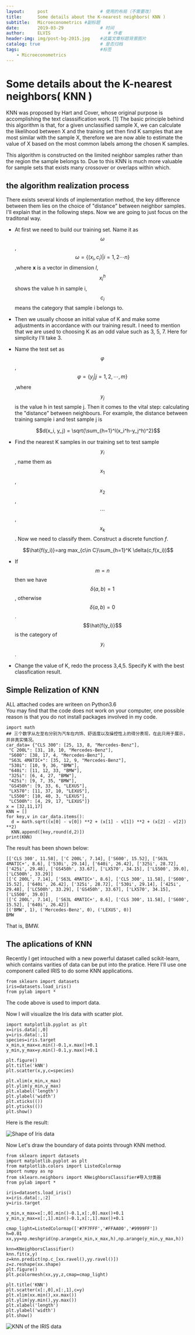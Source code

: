 ```yaml
---
layout:     post                    # 使用的布局（不需要改）
title:      Some details about the K-nearest neighbors( KNN )               # 标题 
subtitle:   Microeconometrics #副标题
date:       2019-03-29              # 时间
author:     ELVIS                      # 作者
header-img: img/post-bg-2015.jpg    #这篇文章标题背景图片
catalog: true                       # 是否归档
tags:                               #标签
    - Microeconometrics
---
```

<script type="text/javascript" async src="https://cdn.mathjax.org/mathjax/latest/MathJax.js?config=TeX-MML-AM_CHTML"> </script>
# Some details about the K-nearest neighbors( KNN )       

KNN was proposed by Hart and Cover, whose original purpose is accomplishing the text classsification work. [1] The 
basic principle behind this algorithm is that, for a given unclassified sample X, we can calculate the likelihood between X and the training set then find K samples that are most similar with the sample X, therefore we are now able to estimate the value of X based on the most common labels among the chosen K samples.       

This algorithm is constructed on the limited neighbor samples rather than the region the sample belongs to. Due to this KNN is much more valuable for sample sets that exists many crossover or overlaps within which.      

## the algorithm realization process  

There exists several kinds of implementation method, the key difference between them lies on the choice of "distance" between neighbor samples. I'll explain that in the following steps. Now we are going to just focus on the traditonal way.    

- At first we need to build our training set. Name it as $$\omega$$,    
$$\omega = \left \{ \left ( x_i,c_i \right ) \right |i=1,2\cdots n\}$$     ,where **x** is a vector in dimension *l*, $$x_i^h$$ shows the value h in sample i, $$c_i$$ means the category that sample i belongs to.     

- Then we usually choose an initial value of K and make some adjustments in accordance with our training result. I need to mention that we are used to choosing K as an odd value such as 3, 5, 7. Here for simplicity I'll take 3.     

- Name the test set as $$\varphi $$, 
$$\varphi = \left \{ y_j|j=1,2,\cdots ,m \right \}$$   ,where  $$y_j$$  is the value h in test sample j. Then it comes to the vital step: calculating the "distance" between neighbours. For example, the distance between training sample i and test sample j is   

$$d(x_i, y_j) = \sqrt{\sum_{h=1}^l(x_i^h-y_j^h)^2}$$    

- Find the nearest K samples in our training set to test sample $$y_i$$, name them as $$x_1$$, $$x_2$$, $$\cdots$$,$$x_k$$. Now we need to classify them. Construct a discrete function *f*.     

$$\hat{f(y_i)}=arg max_{c\in C}\sum_{h=1}^K \delta(c,f(x_i))$$    

- If $$m=n$$ then we have $$\delta(a,b)=1$$, otherwise $$\delta(a,b)=0$$.   $$\hat{f(y_i)}$$ is the category of $$y_i$$.   

- Change the value of K, redo the process 3,4,5. Specify K with the best classfication result.

## Simple Relization of KNN   

ALL attached codes are writeen on Python3.6   
You may find that the code does not work on your computer, one possible reason is that you do not install packages involved in my code.
```
import math
## 三个数字从左至右分别为汽车在内饰、舒适度以及操控性上的得分表现，在此只用于展示，并非真实情况。
car_data= {"CLS 300": [25, 13, 8, "Mercedes-Benz"],
 "C 200L": [31, 10, 10, "Mercedes-Benz"],
 "S600": [38, 17, 4, "Mercedes-Benz"],
 "S63L 4MATIC+": [35, 12, 9, "Mercedes-Benz"],
 "530i": [10, 9, 36, "BMW"],
 "640i": [11, 12, 33, "BMW"],
 "325i": [6, 4, 27, "BMW"],
 "425i": [9, 7, 35, "BMW"],
 "GS450h": [9, 33, 6, "LEXUS"],
 "LX570": [11, 37, 10, "LEXUS"],
 "LS500": [10, 40, 3, "LEXUS"],
 "LC500h": [4, 29, 17, "LEXUS"]}
x = [32,11,17]
KNN = []
for key,v in car_data.items():
  d = math.sqrt((x[0] - v[0]) **2 + (x[1] - v[1]) **2 + (x[2] - v[2]) **2)
  KNN.append([key,round(d,2)])
print(KNN)
```

The result has been shown below:

```
[['CLS 300', 11.58], ['C 200L', 7.14], ['S600', 15.52], ['S63L 4MATIC+', 8.6], ['530i', 29.14], ['640i', 26.42], ['325i', 28.72], ['425i', 29.48], ['GS450h', 33.67], ['LX570', 34.15], ['LS500', 39.0], ['LC500h', 33.29]]
[['C 200L', 7.14], ['S63L 4MATIC+', 8.6], ['CLS 300', 11.58], ['S600', 15.52], ['640i', 26.42], ['325i', 28.72], ['530i', 29.14], ['425i', 29.48], ['LC500h', 33.29], ['GS450h', 33.67], ['LX570', 34.15], ['LS500', 39.0]]
[['C 200L', 7.14], ['S63L 4MATIC+', 8.6], ['CLS 300', 11.58], ['S600', 15.52], ['640i', 26.42]]
[('BMW', 1), ('Mercedes-Benz', 0), ('LEXUS', 0)]
BMW
```   
That is, BMW.


## The aplications of KNN 

Recently I get intouched with a new powerful dataset called scikit-learn, which contains varities of data can be put into the pratice. Here I'll use one component called IRIS to do some KNN applications.

```
from sklearn import datasets
iris=datasets.load_iris()
from pylab import *

```     
The code above is used to import data. 

Now I will visualize the Iris data with scatter plot.

```
import matplotlib.pyplot as plt
x=iris.data[:,0]
y=iris.data[:,1]
species=iris.target
x_min,x_max=x.min()-0.1,x.max()+0.1
y_min,y_max=y.min()-0.1,y.max()+0.1

plt.figure()
plt.title('kNN')
plt.scatter(x,y,c=species)

plt.xlim(x_min,x_max)
plt.ylim(y_min,y_max)
plt.xlabel('length')
plt.ylabel('width')
plt.xticks(())
plt.yticks(())
plt.show()
```     
Here is the result:   

![Shape of Iris data](https://i.loli.net/2019/04/14/5cb34bba0daf1.png)    

Now Let's draw the boundary of data points through KNN method.  

```
from sklearn import datasets
import matplotlib.pyplot as plt
from matplotlib.colors import ListedColormap
import numpy as np
from sklearn.neighbors import KNeighborsClassifier#导入分类器
from pylab import *

iris=datasets.load_iris()
x=iris.data[:,:2]
y=iris.target

x_min,x_max=x[:,0].min()-0.1,x[:,0].max()+0.1
y_min,y_max=x[:,1].min()-0.1,x[:,1].max()+0.1

cmap_light=ListedColormap(['#7F7FFF','#FFAA00','#9999FF'])
h=0.01
xx,yy=np.meshgrid(np.arange(x_min,x_max,h),np.arange(y_min,y_max,h))

knn=KNeighborsClassifier()
knn.fit(x,y)
z=knn.predict(np.c_[xx.ravel(),yy.ravel()])
z=z.reshape(xx.shape)
plt.figure()
plt.pcolormesh(xx,yy,z,cmap=cmap_light)

plt.title('KNN')
plt.scatter(x[:,0],x[:,1],c=y)
plt.xlim(xx.min(),xx.max())
plt.ylim(yy.min(),yy.max())
plt.xlabel('length')
plt.ylabel('width')
plt.show()
```  

![KNN of the IRIS data](https://i.loli.net/2019/04/14/5cb34c52b98fc.png)     





